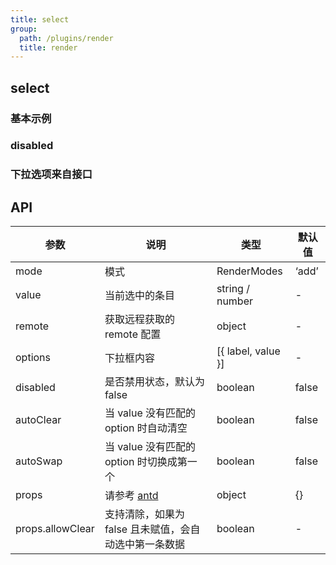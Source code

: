 ```yaml
---
title: select
group:
  path: /plugins/render
  title: render
---
```


## select

### 基本示例

<code src="../../../samples/render/select/Basic.tsx"></code>

### disabled

<code src="../../../samples/render/select/Disabled.tsx"></code>

### 下拉选项来自接口

<code src="../../../samples/render/select/Remote.tsx"></code>

## API

| 参数 | 说明 | 类型 | 默认值 |
| --- | --- | --- | --- |
| mode | 模式 | RenderModes | ‘add’ |
| value | 当前选中的条目 | string / number | - |
| remote | 获取远程获取的 remote 配置 | object | - |
| options | 下拉框内容 | [{ label, value }] | - |
| disabled | 是否禁用状态，默认为 false | boolean | false |
| autoClear | 当 value 没有匹配的 option 时自动清空 | boolean | false |
| autoSwap | 当 value 没有匹配的 option 时切换成第一个 | boolean | false |
| props | 请参考 [antd](https://ant.design/components/select-cn/) | object | {} |
| props.allowClear | 支持清除，如果为 false 且未赋值，会自动选中第一条数据 | boolean | - |

